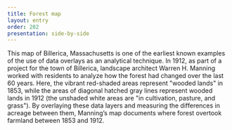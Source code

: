 ```yaml
---
title: Forest map
layout: entry
order: 202
presentation: side-by-side
---
```


This map of Billerica, Massachusetts is one of the earliest known examples of the use of data overlays as an analytical technique. In 1912, as part of a project for the town of Billerica, landscape architect Warren H. Manning worked with residents to analyze how the forest had changed over the last 60 years. Here, the vibrant red-shaded areas represent "wooded lands" in 1853, while the areas of diagonal hatched gray lines represent wooded lands in 1912 (the unshaded white areas are "in cultivation, pasture, and grass"). By overlaying these data layers and measuring the differences in acreage between them, Manning’s map documents where forest overtook farmland between 1853 and 1912.